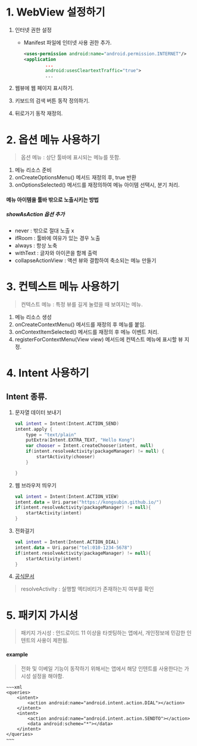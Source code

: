 # 1. WebView 설정하기
1. 인터넷 권한 설정
    - Manifest 파일에 인터넷 사용 권한 추가. 
        ~~~xml
        <uses-permission android:name="android.permission.INTERNET"/>
        <application
                ...
                android:usesCleartextTraffic="true">
                ...
        ~~~

2. 웹뷰에 웹 페이지 표시하기.
3. 키보드의 검색 버튼 동작 정의하기. 
4. 뒤로가기 동작 재정의.

# 2. 옵션 메뉴 사용하기 
> 옵션 메뉴 : 상단 툴바에 표시되는 메뉴를 뜻함.

1. 메뉴 리소스 준비
2. onCreateOptionsMenu() 메서드 재정의 후, true 반환
3. onOptionsSelected() 메서드를 재정의하여 메뉴 아이템 선택시, 분기 처리.  

#### 메뉴 아이템을 툴바 밖으로 노출시키는 방법
##### showAsAction 옵션 추가 
- never : 밖으로 절대 노출 x
- ifRoom : 툴바에 여유가 있는 경우 노출
- always : 항상 노축
- withText : 글자와 아이콘을 함께 출력
- collapseActionView : 액션 뷰와 결합하여 축소되는 메뉴 만들기



# 3. 컨텍스트 메뉴 사용하기
> 컨텍스트 메뉴 : 특정 뷰를 길게 눌렀을 때 보여지는 메뉴. 
1. 메뉴 리소스 생성
2. onCreateContextMenu() 메서드를 재정의 후 메뉴를 붙임. 
3. onContextItemSelected() 메서드를 재정의 후 메뉴 이벤트 처리. 
4. registerForContextMenu(View view) 메서드에 컨텍스트 메뉴에 표시할 뷰 지정. 



# 4. Intent 사용하기
## Intent 종류.
1. 문자열 데이터 보내기
    ~~~kotlin
    val intent = Intent(Intent.ACTION_SEND)
    intent.apply {
        type = "text/plain"
        putExtra(Intent.EXTRA_TEXT, "Hello Kong")
        var chooser = Intent.createChooser(intent, null)
        if(intent.resolveActivity(packageManager) != null) {
            startActivity(chooser)
        }

    }
    ~~~
2. 웹 브라우저 띄우기
    ~~~kotlin
    val intent = Intent(Intent.ACTION_VIEW)
    intent.data = Uri.parse("https://kongsubin.github.io/")
    if(intent.resolveActivity(packageManager) != null){
        startActivity(intent)
    }
    ~~~
3. 전화걸기 
    ~~~kotlin
    val intent = Intent(Intent.ACTION_DIAL)
    intent.data = Uri.parse("tel:010-1234-5678")
    if(intent.resolveActivity(packageManager) != null){
        startActivity(intent)
    }
    ~~~
4. [공식문서](https://developer.android.com/guide/components/intents-common)

> resolveActivity : 실행할 엑티비티가 존재하는지 여부를 확인 


# 5. 패키지 가시성
> 패키지 가시성 : 안드로이드 11 이상을 타겟팅하는 앱에서, 개인정보에 민감한 인텐트의 사용이 제한됨.  

#### example
> 전화 및 이베일 기능이 동작하기 위해서는 앱에서 해당 인텐트를 사용한다는 가시성 설정을 해야함. 

    ~~~xml
    <queries>
        <intent>
            <action android:name="android.intent.action.DIAL"></action>
        </intent>
        <intent>
            <action android:name="android.intent.action.SENDTO"></action>
            <data android:scheme="*"></data>
        </intent>
    </queries>
    ~~~
